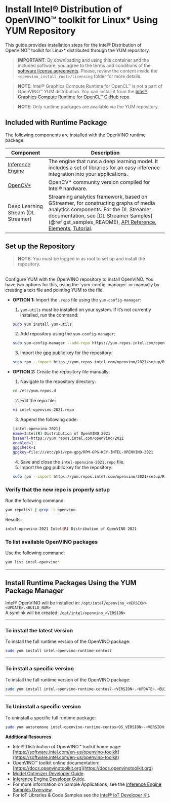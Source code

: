 # Install Intel® Distribution of OpenVINO™ toolkit for Linux* Using YUM Repository

This guide provides installation steps for the Intel® Distribution of OpenVINO™ toolkit for Linux* distributed through the YUM repository.

> **IMPORTANT**: By downloading and using this container and the included software, you agree to the terms and conditions of the [software license agreements](https://software.intel.com/content/dam/develop/external/us/en/documents/intel-openvino-license-agreements.pdf). Please, review the content inside the `<openvino_install_root>/licensing` folder for more details.

> **NOTE**: Intel® Graphics Compute Runtime for OpenCL™ is not a part of OpenVINO™ YUM distribution. You can install it from the [Intel® Graphics Compute Runtime for OpenCL™ GitHub repo](https://github.com/intel/compute-runtime).

> **NOTE**: Only runtime packages are available via the YUM repository.

## Included with Runtime Package

The following components are installed with the OpenVINO runtime package:

| Component | Description|
|-----------|------------|
| [Inference Engine](../IE_DG/Deep_Learning_Inference_Engine_DevGuide.md)| The engine that runs a deep learning model. It includes a set of libraries for an easy inference integration into your applications. |
| [OpenCV*](https://docs.opencv.org/master/) | OpenCV* community version compiled for Intel® hardware. |
| Deep Learning Stream (DL Streamer) | Streaming analytics framework, based on GStreamer, for constructing graphs of media analytics components. For the DL Streamer documentation, see [DL Streamer Samples](@ref gst_samples_README), [API Reference](https://openvinotoolkit.github.io/dlstreamer_gst/), [Elements](https://github.com/opencv/gst-video-analytics/wiki/Elements), [Tutorial](https://github.com/opencv/gst-video-analytics/wiki/DL%20Streamer%20Tutorial). |

## Set up the Repository

> **NOTE:** You must be logged in as root to set up and install the repository.
<br>
Configure YUM with the OpenVINO repository to install OpenVINO. You have two options for this, using the `yum-config-manager` or manually by creating a text file and pointing YUM to the file. 

* **OPTION 1:** Import the `.repo` file using the `yum-config-manager`:
   1. `yum-utils` must be installed on your system.  If it’s not currently installed, run the command:
   ```sh
   sudo yum install yum-utils
   ```
   2. Add repository using the `yum-config-manager`:
   ```sh
   sudo yum-config-manager --add-repo https://yum.repos.intel.com/openvino/2021/setup/intel-openvino-2021.repo
   ```
   3. Import the gpg public key for the repository:
   ```sh
   sudo rpm --import https://yum.repos.intel.com/openvino/2021/setup/RPM-GPG-KEY-INTEL-OPENVINO-2021
   ```

* **OPTION 2:** Create the repository file manually:
   1. Navigate to the repository directory:
   ```sh
   cd /etc/yum.repos.d
   ```
   2. Edit the repo file:
   ```sh
   vi intel-openvino-2021.repo
   ```
   3. Append the following code:
   ```sh
   [intel-openvino-2021]
   name=Intel(R) Distribution of OpenVINO 2021
   baseurl=https://yum.repos.intel.com/openvino/2021
   enabled=1
   gpgcheck=1
   gpgkey=file:///etc/pki/rpm-gpg/RPM-GPG-KEY-INTEL-OPENVINO-2021
   ```
   4. Save and close the `intel-openvino-2021.repo` file.
   5. Import the gpg public key for the repository:
   ```sh
   sudo rpm --import https://yum.repos.intel.com/openvino/2021/setup/RPM-GPG-KEY-INTEL-OPENVINO-2021
   ```

### Verify that the new repo is properly setup
Run the following command:   
```sh
yum repolist | grep -i openvino
```

Results:
```sh
intel-openvino-2021 Intel(R) Distribution of OpenVINO 2021
```
  
### To list available OpenVINO packages
Use the following command:
```sh
yum list intel-openvino*
```

---
  
## Install Runtime Packages Using the YUM Package Manager

Intel® OpenVINO will be installed in: `/opt/intel/openvino_<VERSION>.<UPDATE>.<BUILD_NUM>`
<br>
A symlink will be created: `/opt/intel/openvino_<VERSION>`

---

### To install the latest version
To install the full runtime version of the OpenVINO package:
```sh
sudo yum install intel-openvino-runtime-centos7
```

---

### To install a specific version
To install the full runtime version of the OpenVINO package:
```sh
sudo yum install intel-openvino-runtime-centos7-<VERSION>.<UPDATE>.<BUILD_NUM>
```

---

### To Uninstall a specific version

To uninstall a specific full runtime package:
```sh
sudo yum autoremove intel-openvino-runtime-centos<OS_VERSION>-<VERSION>.<UPDATE>.<BUILD_NUM>
```
**Additional Resources**

- Intel® Distribution of OpenVINO™ toolkit home page: [https://software.intel.com/en-us/openvino-toolkit](https://software.intel.com/en-us/openvino-toolkit)
- OpenVINO™ toolkit online documentation: [https://docs.openvinotoolkit.org](https://docs.openvinotoolkit.org)
- [Model Optimizer Developer Guide](../MO_DG/Deep_Learning_Model_Optimizer_DevGuide.md).
- [Inference Engine Developer Guide](../IE_DG/Deep_Learning_Inference_Engine_DevGuide.md).
- For more information on Sample Applications, see the [Inference Engine Samples Overview](../IE_DG/Samples_Overview.md).
- For IoT Libraries & Code Samples see the [Intel® IoT Developer Kit](https://github.com/intel-iot-devkit).

